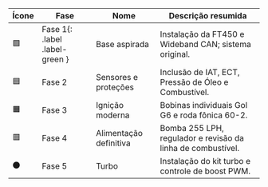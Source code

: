 | Ícone | Fase | Nome | Descrição resumida |
|------|-------|------|---------------------|
| 🟩 | Fase 1{: .label .label-green } | Base aspirada | Instalação da FT450 e Wideband CAN; sistema original. |
| 🟦 | Fase 2 | Sensores e proteções | Inclusão de IAT, ECT, Pressão de Óleo e Combustível. |
| 🟧 | Fase 3 | Ignição moderna | Bobinas individuais Gol G6 e roda fônica 60-2. |
| 🟥 | Fase 4 | Alimentação definitiva | Bomba 255 LPH, regulador e revisão da linha de combustível. |
| ⚫ | Fase 5 | Turbo | Instalação do kit turbo e controle de boost PWM. |